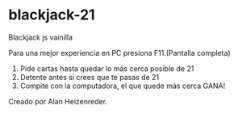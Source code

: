 # blackjack-21
Blackjack js vainilla

Para una mejor experiencia en PC presiona F11.(Pantalla completa)

1. Pide cartas hasta quedar lo más cerca posible de 21
2. Detente antes si crees que te pasas de 21
3. Compite con la computadora, el que quede más cerca GANA!

Creado por Alan Heizenreder.

